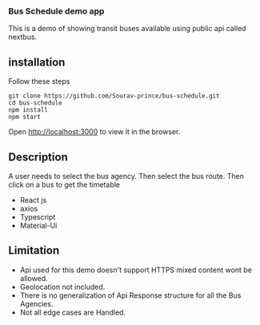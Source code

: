 ### Bus Schedule demo app
This is a demo of showing transit buses available using public api called nextbus.
## installation
Follow these steps
```
git clone https://github.com/Sourav-prince/bus-schedule.git
cd bus-schedule
npm install
npm start
```
Open [http://localhost:3000](http://localhost:3000) to view it in the browser.
## Description
A user needs to select the bus agency.
Then select the bus route.
Then click on a bus to get the timetable
- React js
- axios
- Typescript
- Material-Ui
## Limitation
- Api used for this demo doesn't support HTTPS mixed content wont be allowed.
- Geolocation not included.
- There is no generalization of Api Response structure for all the Bus Agencies.
- Not all edge cases are Handled.
